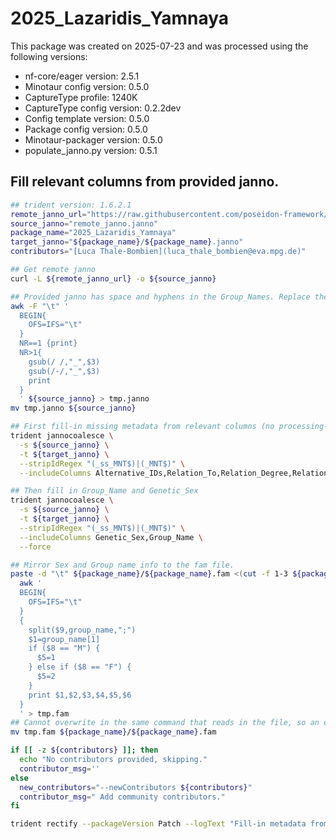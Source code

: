 # 2025_Lazaridis_Yamnaya
This package was created on 2025-07-23 and was processed using the following versions:
 - nf-core/eager version:  2.5.1
 - Minotaur config version: 0.5.0
 - CaptureType profile: 1240K
 - CaptureType config version: 0.2.2dev
 - Config template version: 0.5.0
 - Package config version: 0.5.0
 - Minotaur-packager version: 0.5.0
 - populate_janno.py version: 0.5.1

## Fill relevant columns from provided janno.

```bash
## trident version: 1.6.2.1
remote_janno_url="https://raw.githubusercontent.com/poseidon-framework/minotaur-archive/6fc8de907ac5071a957718abe0fdd988332c030f/2025_Lazaridis_Yamnaya/2025_Lazaridis_Yamnaya.janno_provided"
source_janno="remote_janno.janno"
package_name="2025_Lazaridis_Yamnaya"
target_janno="${package_name}/${package_name}.janno"
contributors="[Luca Thale-Bombien](luca_thale_bombien@eva.mpg.de)"

## Get remote janno
curl -L ${remote_janno_url} -o ${source_janno}

## Provided janno has space and hyphens in the Group_Names. Replace them with an underscore.
awk -F "\t" '
  BEGIN{
    OFS=IFS="\t"
  }
  NR==1 {print}
  NR>1{
    gsub(/ /,"_",$3)
    gsub(/-/,"_",$3)
    print
  }
  ' ${source_janno} > tmp.janno
mv tmp.janno ${source_janno}

## First fill-in missing metadata from relevant columns (no processing-based info).
trident jannocoalesce \
  -s ${source_janno} \
  -t ${target_janno} \
  --stripIdRegex "(_ss_MNT$)|(_MNT$)" \
  --includeColumns Alternative_IDs,Relation_To,Relation_Degree,Relation_Type,Relation_Note,Collection_ID,Country,Country_ISO,Location,Site,Latitude,Longitude,Date_Type,Date_C14_Labnr,Date_C14_Uncal_BP,Date_C14_Uncal_BP_Err,Date_BC_AD_Start,Date_BC_AD_Median,Date_BC_AD_Stop,Date_Note,MT_Haplogroup,Y_Haplogroup,Source_Tissue,Primary_Contact,Note,Keywords

## Then fill in Group_Name and Genetic_Sex
trident jannocoalesce \
  -s ${source_janno} \
  -t ${target_janno} \
  --stripIdRegex "(_ss_MNT$)|(_MNT$)" \
  --includeColumns Genetic_Sex,Group_Name \
  --force

## Mirror Sex and Group name info to the fam file.
paste -d "\t" ${package_name}/${package_name}.fam <(cut -f 1-3 ${package_name}/${package_name}.janno |tail -n +2) | \
  awk '
  BEGIN{
    OFS=IFS="\t"
  }
  {
    split($9,group_name,";")
    $1=group_name[1]
    if ($8 == "M") {
      $5=1
    } else if ($8 == "F") {
      $5=2
    }
    print $1,$2,$3,$4,$5,$6
  }
  ' > tmp.fam
## Cannot overwrite in the same command that reads in the file, so an extra mv is needed.
mv tmp.fam ${package_name}/${package_name}.fam

if [[ -z ${contributors} ]]; then
  echo "No contributors provided, skipping."
  contributor_msg=''
else
  new_contributors="--newContributors ${contributors}"
  contributor_msg=" Add community contributors."
fi

trident rectify --packageVersion Patch --logText "Fill-in metadata from remote-janno: ${remote_janno_url}.${contributor_msg}" --checksumAll -d ${package_name} ${new_contributors}
```